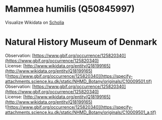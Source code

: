 
Mammea humilis (Q50845997)
==========================
  
Visualize Wikidata on [Scholia](https://scholia.toolforge.org/taxon/Q50845997)
# Natural History Museum of Denmark
  
Observation: [https://www.gbif.org/occurrence/125820340](https://www.gbif.org/occurrence/125820340)  
License: [http://www.wikidata.org/entity/Q18199165](http://www.wikidata.org/entity/Q18199165)  
![https://www.gbif.org/occurrence/125820340](https://specify-attachments.science.ku.dk/static/NHMD_Botany/originals/C10009501.tif)  
Observation: [https://www.gbif.org/occurrence/125820340](https://www.gbif.org/occurrence/125820340)  
License: [http://www.wikidata.org/entity/Q18199165](http://www.wikidata.org/entity/Q18199165)  
![https://www.gbif.org/occurrence/125820340](https://specify-attachments.science.ku.dk/static/NHMD_Botany/originals/C10009501_a.tif)